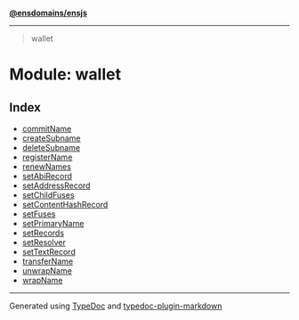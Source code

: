 [**@ensdomains/ensjs**](../README.md)

---

> wallet

# Module: wallet

## Index

- [commitName](function.commitName.md)
- [createSubname](function.createSubname.md)
- [deleteSubname](function.deleteSubname.md)
- [registerName](function.registerName.md)
- [renewNames](function.renewNames.md)
- [setAbiRecord](function.setAbiRecord.md)
- [setAddressRecord](function.setAddressRecord.md)
- [setChildFuses](function.setChildFuses.md)
- [setContentHashRecord](function.setContentHashRecord.md)
- [setFuses](function.setFuses.md)
- [setPrimaryName](function.setPrimaryName.md)
- [setRecords](function.setRecords.md)
- [setResolver](function.setResolver.md)
- [setTextRecord](function.setTextRecord.md)
- [transferName](function.transferName.md)
- [unwrapName](function.unwrapName.md)
- [wrapName](function.wrapName.md)

---

Generated using [TypeDoc](https://typedoc.org/) and [typedoc-plugin-markdown](https://www.npmjs.com/package/typedoc-plugin-markdown)
